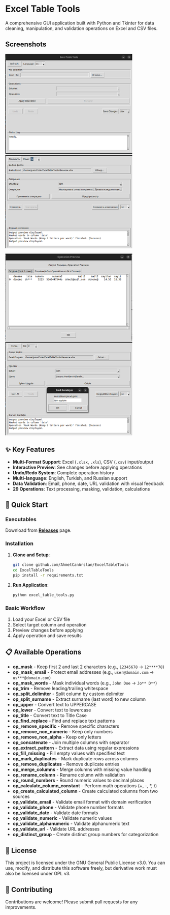 # Excel Table Tools

A comprehensive GUI application built with Python and Tkinter for data cleaning, manipulation, and validation operations on Excel and CSV files.

## Screenshots

<img src="media/v2/main%20screen.png" alt="Main Interface" width="400"/> <img src="media/v2/russian%20page.png" alt="Multi-language Support" width="400"/>

<img src="media/v2/preview.png" alt="Operation Preview" width="400"/> <img src="media/v2/turkish page.png" alt="Turkish Interface" width="400"/>

## ✨ Key Features

- **Multi-Format Support**: Excel (`.xlsx`, `.xls`), CSV (`.csv`) input/output
- **Interactive Preview**: See changes before applying operations
- **Undo/Redo System**: Complete operation history
- **Multi-language**: English, Turkish, and Russian support
- **Data Validation**: Email, phone, date, URL validation with visual feedback
- **29 Operations**: Text processing, masking, validation, calculations

## 🚀 Quick Start

### Executables 
Download from **[Releases](https://github.com/AhmetCanArslan/ExcelTableTools/releases)** page.

### Installation

1. **Clone and Setup**:
   ```bash
   git clone github.com/AhmetCanArslan/ExcelTableTools
   cd ExcelTableTools
   pip install -r requirements.txt
   ```

2. **Run Application**:
   ```bash
   python excel_table_tools.py
   ```

### Basic Workflow
1. Load your Excel or CSV file
2. Select target column and operation
3. Preview changes before applying
4. Apply operation and save results

## 📋 Available Operations

- **op_mask** - Keep first 2 and last 2 characters (e.g., `12345678` → `12****78`)
- **op_mask_email** - Protect email addresses (e.g., `user@domain.com` → `us***@domain.com`)
- **op_mask_words** - Mask individual words (e.g., `John Doe` → `Jo** D**`)
- **op_trim** - Remove leading/trailing whitespace
- **op_split_delimiter** - Split column by custom delimiter
- **op_split_surname** - Extract surname (last word) to new column
- **op_upper** - Convert text to UPPERCASE
- **op_lower** - Convert text to lowercase
- **op_title** - Convert text to Title Case
- **op_find_replace** - Find and replace text patterns
- **op_remove_specific** - Remove specific characters
- **op_remove_non_numeric** - Keep only numbers
- **op_remove_non_alpha** - Keep only letters
- **op_concatenate** - Join multiple columns with separator
- **op_extract_pattern** - Extract data using regular expressions
- **op_fill_missing** - Fill empty values with specified text
- **op_mark_duplicates** - Mark duplicate rows across columns
- **op_remove_duplicates** - Remove duplicate entries
- **op_merge_columns** - Merge columns with missing value handling
- **op_rename_column** - Rename column with validation
- **op_round_numbers** - Round numeric values to decimal places
- **op_calculate_column_constant** - Perform math operations (+, -, *, /)
- **op_create_calculated_column** - Create calculated columns from two sources
- **op_validate_email** - Validate email format with domain verification
- **op_validate_phone** - Validate phone number formats
- **op_validate_date** - Validate date formats
- **op_validate_numeric** - Validate numeric values
- **op_validate_alphanumeric** - Validate alphanumeric text
- **op_validate_url** - Validate URL addresses
- **op_distinct_group** - Create distinct group numbers for categorization

## 📄 License

This project is licensed under the GNU General Public License v3.0. You can use, modify, and distribute this software freely, but derivative work must also be licensed under GPL v3.

## 🤝 Contributing

Contributions are welcome! Please submit pull requests for any improvements.
